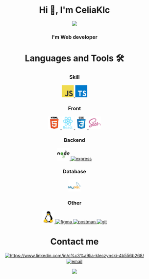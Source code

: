 <h1 align="center">Hi 👋, I'm CeliaKlc</h1>

<!-- Intro -->
<p style="margin: 15px;" align="center">
      <img src="https://readme-typing-svg.herokuapp.com?font=Fira+Code&duration=2000&pause=500&color=F75DD0&center=true&vCenter=true&random=false&width=435&lines=Developer+Fullstack" />
    <h3 align="center">I'm Web developer</h3>
</p>

<!-- Languages and tools -->

<h1 align="center">Languages and Tools 🛠</h1>
<h3 align="center">Skill</h3>
<p align="center"> 
      <a href="https://developer.mozilla.org/en-US/docs/Web/JavaScript" target="_blank" rel="noreferrer"> <img src="https://raw.githubusercontent.com/devicons/devicon/master/icons/javascript/javascript-original.svg" alt="javascript" width="40" height="40"/> </a> 
      <a href="https://www.typescriptlang.org/" target="_blank" rel="noreferrer"> <img src="https://raw.githubusercontent.com/devicons/devicon/master/icons/typescript/typescript-original.svg" alt="typescript" width="40" height="40"/> </a> 
</p>

<h3 align="center">Front</h3>
<p align="center"> 
      <a href="https://www.w3.org/html/" target="_blank" rel="noreferrer"> <img src="https://raw.githubusercontent.com/devicons/devicon/master/icons/html5/html5-original-wordmark.svg" alt="html5" width="40" height="40"/> </a> 
      <a href="https://reactjs.org/" target="_blank" rel="noreferrer"> <img src="https://raw.githubusercontent.com/devicons/devicon/master/icons/react/react-original-wordmark.svg" alt="react" width="40" height="40"/> </a> 
      <a href="https://www.w3schools.com/css/" target="_blank" rel="noreferrer"> <img src="https://raw.githubusercontent.com/devicons/devicon/master/icons/css3/css3-original-wordmark.svg" alt="css3" width="40" height="40"/> </a> 
      <a href="https://sass-lang.com" target="_blank" rel="noreferrer"> <img src="https://raw.githubusercontent.com/devicons/devicon/master/icons/sass/sass-original.svg" alt="sass" width="40" height="40"/> </a> 
</p>

<h3 align="center">Backend</h3>
<p align="center"> 
      <a href="https://nodejs.org" target="_blank" rel="noreferrer"> <img src="https://raw.githubusercontent.com/devicons/devicon/master/icons/nodejs/nodejs-original-wordmark.svg" alt="nodejs" width="40" height="40"/> </a> 
      <a href="https://expressjs.com" target="_blank" rel="noreferrer"> <img src="https://ih1.redbubble.net/image.438908244.6144/st,small,507x507-pad,600x600,f8f8f8.u2.jpg" alt="express" width="40" height="40"/> </a> 
</p>

<h3 align="center">Database</h3>
<p align="center"> 
      <a href="https://www.mysql.com/" target="_blank" rel="noreferrer"> <img src="https://raw.githubusercontent.com/devicons/devicon/master/icons/mysql/mysql-original-wordmark.svg" alt="mysql" width="40" height="40"/> </a> 
</p>     

<h3 align="center">Other</h3>
<p align="center"> 
      <a href="https://www.linux.org/" target="_blank" rel="noreferrer"> <img src="https://raw.githubusercontent.com/devicons/devicon/master/icons/linux/linux-original.svg" alt="linux" width="40" height="40"/> </a> 
      <a href="https://www.figma.com/" target="_blank" rel="noreferrer"> <img src="https://www.vectorlogo.zone/logos/figma/figma-icon.svg" alt="figma" width="40" height="40"/> </a> 
      <a href="https://postman.com" target="_blank" rel="noreferrer"> <img src="https://www.vectorlogo.zone/logos/getpostman/getpostman-icon.svg" alt="postman" width="40" height="40"/> </a> 
      <a href="https://git-scm.com/" target="_blank" rel="noreferrer"> <img src="https://www.vectorlogo.zone/logos/git-scm/git-scm-icon.svg" alt="git" width="40" height="40"/> </a> 
</p>

<!-- Social -->

<h1 align="center">Contact me</h1>
<p align="center">
<a href="https://linkedin.com/in/https://www.linkedin.com/in/c%c3%a9lia-kleczynski-4b556b268/" target="blank"><img align="center" src="https://raw.githubusercontent.com/rahuldkjain/github-profile-readme-generator/master/src/images/icons/Social/linked-in-alt.svg" alt="https://www.linkedin.com/in/c%c3%a9lia-kleczynski-4b556b268/" height="30" width="40" /></a>
<a href="mailto:celia.kleczynski@hotmail.com"><img align="center" src="https://freesvg.org/img/Mail-Icon-White-on-Grey.png" alt="email" height="40" width="40" /></a>
</p>


<!--Footer-->

<p align="center">
    <img align="center" src="https://media.giphy.com/media/L1R1tvI9svkIWwpVYr/giphy.gif?cid=790b7611y6p4surqyirw4pdbrl6t6ky7pwodr91x4viapoma&ep=v1_gifs_search&rid=giphy.gif&ct=g">
</p>
